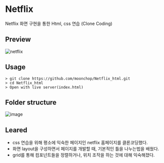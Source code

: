 # Netflix
Netflix 화면 구현을 통한 Html, css 연습 (Clone Coding)

## Preview
![netflix](https://user-images.githubusercontent.com/82392767/219314228-8fbd7f60-b65d-4558-b792-1e2b54f0810c.gif)

## Usage
```
> git clone https://github.com/moonchop/Netflix_html.git
> cd Netflix_html
> Open with live server(index.html)
```

## Folder structure
![image](https://user-images.githubusercontent.com/82392767/219314664-ce4de5b6-579b-42d4-ab60-987108d33070.png)

## Leared

* css 연습을 위해 평소에 익숙한 페이지인 netflix 홈페이지를 클론코딩했다. 
* 화면 layout을 구성하면서 페이지를 개발할 때, 기본적인 틀을 나누는법을 배웠다.
* grid를 통해 컴포넌트들을 정렬하거나, 위치 조작을 하는 것에 대해 익숙해졌다.

